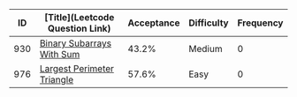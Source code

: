 |ID|[Title](Leetcode Question Link)|Acceptance|Difficulty|Frequency|
|----|-----|----|---|---|
|930|[Binary Subarrays With Sum]( https://leetcode.com/problems/binary-subarrays-with-sum)|43.2%|Medium|0|
|976|[Largest Perimeter Triangle]( https://leetcode.com/problems/largest-perimeter-triangle)|57.6%|Easy|0|
